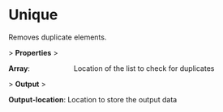 # Unique

Removes duplicate elements.

&gt; **Properties**
&gt; 

**Array**:                      Location of the list to check for duplicates

&gt; **Output**
&gt; 

**Output-location**: Location to store the output data